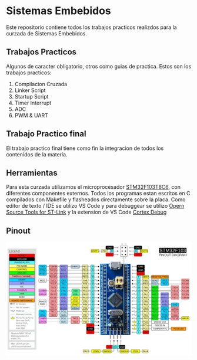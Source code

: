 # Sistemas Embebidos

Este repositorio contiene todos los trabajos practicos realizdos para la curzada de Sistemas Embebidos.

## Trabajos Practicos

Algunos de caracter obligatorio, otros como guias de practica. Estos son los trabajos practicos:
1. Compilacion Cruzada
2. Linker Script
3. Startup Script
4. Timer Interrupt
5. ADC
6. PWM & UART

## Trabajo Practico final

El trabajo practico final tiene como fin la integracion de todos los contenidos de la materia.

## Herramientas

Para esta curzada utilizamos el microprocesador [STM32F103T8C6](https://www.st.com/resource/en/datasheet/stm32f103cb.pdf), con diferentes componentes externos. Todos los programas estan escritos en C compilados con Makefile y flasheados directamente sobre la placa.
Como editor de texto / IDE se utilizo VS Code y para debuggear se utilizo [Opern Source Tools for ST-Link](https://github.com/stlink-org/stlink) y la extension de VS Code [Cortex Debug](https://marketplace.visualstudio.com/items?itemName=marus25.cortex-debug)

## Pinout
![Pinout](Documentacion/blue_pill_pinout.webp)